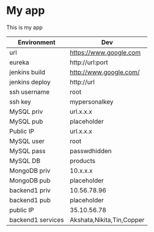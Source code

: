 # My app
This is my app

|Environment|Dev|
|-|-|
|url|https://www.google.com|
|eureka|http://url:port|
|jenkins build|http://www.google.com/|
|jenkins deploy|http://url|
|ssh username|root|
|ssh key|mypersonalkey|
|MySQL priv|url.x.x.x|
|MySQL pub|placeholder|
|Public IP|url.x.x.x|
|MySQL user|root|
|MySQL pass|passwdhidden|
|MySQL DB|products|
|MongoDB priv|10.x.x.x|
|MongoDB pub|placeholder|
|backend1 priv|10.56.78.96|
|backend1 pub|placeholder|
|public IP|35.10.56.78|
|backend1 services|Akshata,Nikita,Tin,Copper|
